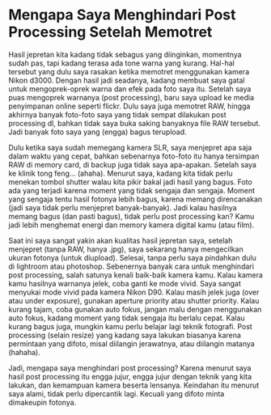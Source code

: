 # Mengapa Saya Menghindari Post Processing Setelah Memotret

Hasil jepretan kita kadang tidak sebagus yang diinginkan, momentnya sudah pas, tapi kadang terasa ada tone warna yang kurang. Hal-hal tersebut yang dulu saya rasakan ketika memotret menggunakan kamera Nikon d3000. Dengan hasil jadi seadanya, kadang membuat saya gatal untuk mengoprek-oprek warna dan efek pada foto saya itu. Setelah saya puas mengoprek warnanya (post processing), baru saya upload ke media penyimpanan online seperti flickr. Dulu saya juga memotret RAW, hingga akhirnya banyak foto-foto saya yang tidak sempat dilakukan post processing dl, bahkan tidak saya buka saking banyaknya file RAW tersebut. Jadi banyak foto saya yang (engga) bagus terupload. 

Dulu ketika saya sudah memegang kamera SLR, saya menjepret apa saja dalam waktu yang cepat, bahkan sebenarnya foto-foto itu hanya tersimpan RAW di memory card, di backup juga tidak saya apa-apakan. Setelah saya ke klinik tong feng... (ahaha). Menurut saya, kadang kita tidak perlu menekan tombol shutter walau kita pikir bakal jadi hasil yang bagus. Foto ada yang terjadi karena moment yang tidak sengaja dan sengaja. Moment yang sengaja tentu hasil fotonya lebih bagus, karena memang direncanakan (jadi saya tidak perlu menjepret banyak-banyak). Jadi kalau hasilnya memang bagus (dan pasti bagus), tidak perlu post processing kan? Kamu jadi lebih menghemat energi dan memory kamera digital kamu (atau film).

Saat ini saya sangat yakin akan kualitas hasil jepretan saya, setelah menjepret (tanpa RAW, hanya .jpg), saya sekarang hanya mengecilkan ukuran fotonya (untuk diupload). Selesai, tanpa perlu saya pindahkan dulu di lightroom atau photoshop. Sebenernya banyak cara untuk menghindari post processing, salah satunya kenali baik-baik kamera kamu. Kalau kamera kamu hasilnya warnanya jelek, coba ganti ke mode vivid. Saya sangat menyukai mode vivid pada kamera Nikon D90. Kalau masih jelek juga (over atau under exposure), gunakan aperture priority atau shutter priority. Kalau kurang tajam, coba gunakan auto fokus, jangan malu dengan menggunakan auto fokus, kadang moment yang tidak sengaja itu berlalu cepat. Kalau kurang bagus juga, mungkin kamu perlu belajar lagi teknik fotografi. Post processing (selain resize) yang kadang saya lakukan biasanya karena permintaan yang difoto, misal diilangin jerawatnya, atau diilangin matanya (hahaha).

Jadi, mengapa saya menghindari post processing? Karena menurut saya hasil post processing itu engga jujur, engga jujur dengan teknik yang kita lakukan, dan kemampuan kamera beserta lensanya. Keindahan itu menurut saya alami, tidak perlu dipercantik lagi. Kecuali yang difoto minta dimakeupin fotonya.    


